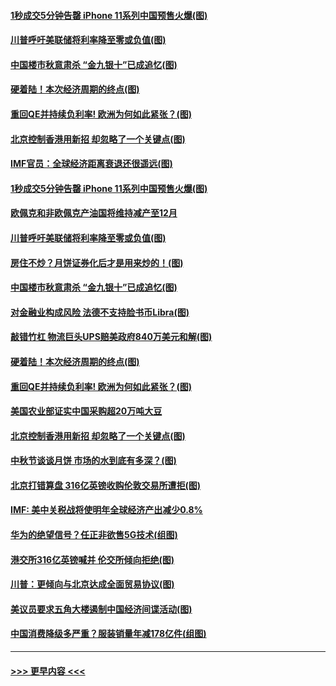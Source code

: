 #### [1秒成交5分钟告罄 iPhone 11系列中国预售火爆(图)](../pages/p5/907373.md?t=09142300) 
#### [川普呼吁美联储将利率降至零或负值(图)](../pages/p5/907303.md?t=09142300) 
#### [中国楼市秋意肃杀 “金九银十”已成追忆(图)](../pages/p5/907275.md?t=09142300) 
#### [硬着陆！本次经济周期的终点(图)](../pages/p5/907268.md?t=09142300) 
#### [重回QE并持续负利率! 欧洲为何如此紧张？(图)](../pages/p5/907269.md?t=09142300) 
#### [北京控制香港用新招 却忽略了一个关键点(图)](../pages/p5/907256.md?t=09142300) 
#### [IMF官员：全球经济距离衰退还很遥远(图)](../pages/p5/907377.md?t=09142300) 
#### [1秒成交5分钟告罄 iPhone 11系列中国预售火爆(图)](../pages/p5/907373.md?t=09142300) 
#### [欧佩克和非欧佩克产油国将维持减产至12月](../pages/p5/907339.md?t=09142300) 
#### [川普呼吁美联储将利率降至零或负值(图)](../pages/p5/907303.md?t=09142300) 
#### [房住不炒？月饼证券化后才是用来炒的！(图)](../pages/p5/907337.md?t=09142300) 
#### [中国楼市秋意肃杀 “金九银十”已成追忆(图)](../pages/p5/907275.md?t=09142300) 
#### [对金融业构成风险 法德不支持脸书币Libra(图)](../pages/p5/907312.md?t=09142300) 
#### [敲错竹杠 物流巨头UPS赔美政府840万美元和解(图)](../pages/p5/907308.md?t=09142300) 
#### [硬着陆！本次经济周期的终点(图)](../pages/p5/907268.md?t=09142300) 
#### [重回QE并持续负利率! 欧洲为何如此紧张？(图)](../pages/p5/907269.md?t=09142300) 
#### [美国农业部证实中国采购超20万吨大豆](../pages/p5/907287.md?t=09142300) 
#### [北京控制香港用新招 却忽略了一个关键点(图)](../pages/p5/907256.md?t=09142300) 
#### [中秋节谈谈月饼 市场的水到底有多深？(图)](../pages/p5/907241.md?t=09142300) 
#### [北京打错算盘 316亿英镑收购伦敦交易所遭拒(图)](../pages/p5/907236.md?t=09142300) 
#### [IMF: 美中关税战将使明年全球经济产出减少0.8%](../pages/p5/907233.md?t=09142300) 
#### [华为的绝望信号？任正非欲售5G技术(组图)](../pages/p5/907155.md?t=09142300) 
#### [港交所316亿英镑喊并 伦交所倾向拒绝(图)](../pages/p5/907207.md?t=09142300) 
#### [川普：更倾向与北京达成全面贸易协议(图)](../pages/p5/907211.md?t=09142300) 
#### [美议员要求五角大楼遏制中国经济间谍活动(图)](../pages/p5/907199.md?t=09142300) 
#### [中国消费降级多严重？服装销量年减178亿件(组图)](../pages/p5/907157.md?t=09142300) 

----
#### [ >>> 更早内容 <<< ](../indexes/p5-earlier.md)
